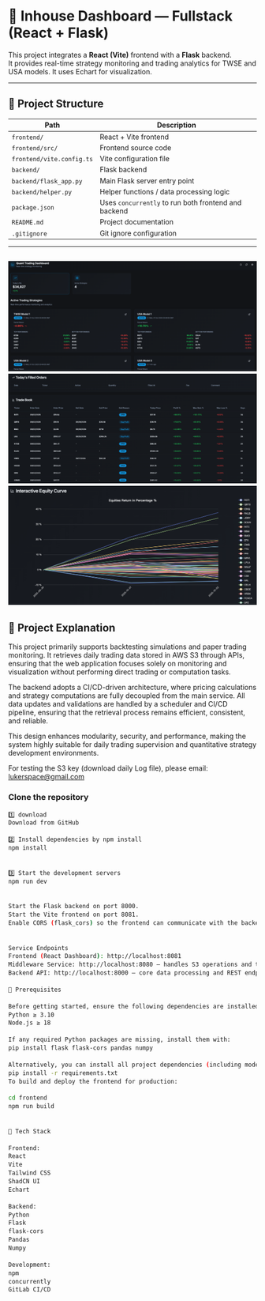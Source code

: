 # 🧠 Inhouse Dashboard — Fullstack (React + Flask)

This project integrates a **React (Vite)** frontend with a **Flask** backend.  
It provides real-time strategy monitoring and trading analytics for TWSE and USA models.
It uses Echart for visualization.

---

## 📁 Project Structure

| Path                          | Description                                         |
|-------------------------------|-----------------------------------------------------|
| `frontend/`                   | React + Vite frontend                              |
| `frontend/src/`               | Frontend source code                               |
| `frontend/vite.config.ts`     | Vite configuration file                            |
| `backend/`                    | Flask backend                                      |
| `backend/flask_app.py`        | Main Flask server entry point                      |
| `backend/helper.py`          | Helper functions / data processing logic           |
| `package.json`               | Uses `concurrently` to run both frontend and backend |
| `README.md`                  | Project documentation                              |
| `.gitignore`                 | Git ignore configuration                           |

---



![Dashboard Preview](./png/png1.png)
![Dashboard Preview](./png/png2.png)
![Dashboard Preview](./png/png3.png)
---

## 🚀 Project Explanation
This project primarily supports backtesting simulations and paper trading monitoring.
It retrieves daily trading data stored in AWS S3 through APIs, ensuring that the web application focuses solely on monitoring and visualization without performing direct trading or computation tasks.

The backend adopts a CI/CD-driven architecture, where pricing calculations and strategy computations are fully decoupled from the main service.
All data updates and validations are handled by a scheduler and CI/CD pipeline, ensuring that the retrieval process remains efficient, consistent, and reliable.

This design enhances modularity, security, and performance, making the system highly suitable for daily trading supervision and quantitative strategy development environments.

For testing the S3 key (download daily Log file), please email: lukerspace@gmail.com 

### Clone the repository




```bash
1️⃣ download
Download from GitHub

2️⃣ Install dependencies by npm install
npm install


3️⃣ Start the development servers
npm run dev


Start the Flask backend on port 8000.
Start the Vite frontend on port 8081.
Enable CORS (flask_cors) so the frontend can communicate with the backend seamlessly.


Service Endpoints
Frontend (React Dashboard): http://localhost:8081
Middleware Service: http://localhost:8080 — handles S3 operations and triggers data reloads
Backend API: http://localhost:8000 — core data processing and REST endpoints

📝 Prerequisites

Before getting started, ensure the following dependencies are installed on your system:
Python ≥ 3.10
Node.js ≥ 18

If any required Python packages are missing, install them with:
pip install flask flask-cors pandas numpy

Alternatively, you can install all project dependencies (including model-related packages) using:
pip install -r requirements.txt
To build and deploy the frontend for production:

cd frontend
npm run build


🧰 Tech Stack

Frontend:
React
Vite
Tailwind CSS
ShadCN UI
Echart

Backend:
Python
Flask
flask-cors
Pandas
Numpy

Development:
npm
concurrently
GitLab CI/CD



